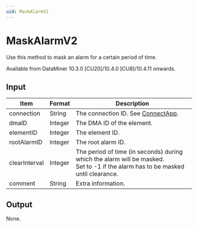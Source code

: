 ```yaml
---
uid: MaskAlarmV2
---
```


# MaskAlarmV2

Use this method to mask an alarm for a certain period of time.

Available from DataMiner 10.3.0 [CU20]/10.4.0 [CU8]/10.4.11 onwards.<!-- RN 40240 -->

## Input

| Item | Format | Description |
|--|--|--|
| connection    | String | The connection ID. See [ConnectApp](xref:ConnectApp). |
| dmaID         | Integer | The DMA ID of the element. |
| elementID     | Integer | The element ID. |
| rootAlarmID   | Integer | The root alarm ID. |
| clearInterval | Integer | The period of time (in seconds) during which the alarm will be masked.<br>Set to -1 if the alarm has to be masked until clearance. |
| comment       | String | Extra information. |

## Output

None.
